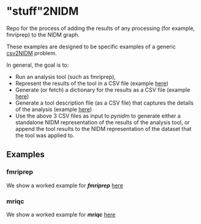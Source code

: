 # "stuff"2NIDM
Repo for the process of adding the results of any processing (for example, fmriprep) to the NIDM graph.

These examples are designed to be specific examples of a generic [csv2NIDM](https://github.com/incf-nidash/PyNIDM?tab=readme-ov-file#csv-file-to-nidm-conversion) problem.

In general, the goal is to:
 
* Run an analysis tool (such as fmriprep),
* Represent the results of the tool in a CSV file (example [here](CSVs/fmriprep/ABIDE_fmriprep_results_v2.csv))
* Generate (or fetch) a dictionary for the results as a CSV file (example [here](CSVs/fmriprep/fmriprep_data_dictionary_v3.csv))
* Generate a tool description file (as a CSV file) that captures the details of the analysis
   (example [here](CSVs/fmriprep/fmriprep_software_metadata.csv))
* Use the above 3 CSV files as input to *pynidm* to generate either a standalone NIDM representation of the results
  of the analysis tool, or append the tool results to the NIDM representation of the dataset that the tool was applied to.

## Examples

### fmriprep
We show a worked example for ***fmriprep*** [here](docs/fmriprep.md)

### mriqc
We show a worked example for ***mriqc*** [here](docs/mriqc.md)




